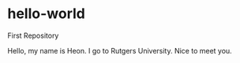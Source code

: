 # hello-world
First Repository 

Hello, my name is Heon. I go to Rutgers University. Nice to meet you. 
